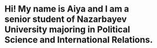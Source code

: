 # Hi! My name is Aiya and I am a senior student of Nazarbayev University majoring in Political Science and International Relations. 
